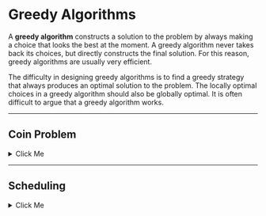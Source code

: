 # Greedy Algorithms

A **greedy algorithm** constructs a solution to the problem by always making a choice that looks the best at the moment. A greedy algorithm never takes back its choices, but directly constructs the final solution. For this reason, greedy algorithms are usually very efficient.

  The difficulty in designing greedy algorithms is to find a greedy strategy that always produces an optimal solution to the problem. The locally optimal choices in a greedy algorithm should also be globally optimal. It is often difficult to argue that a greedy algorithm works.

---

## Coin Problem


<details><summary>Click Me</summary>
<p>

As a first example, we consider a problem where we are given a set of coin values and our task is to form a sum of money using the coins. The values of the coins are **_{c<sub>1</sub>, c<sub>2</sub>,..., c<sub>k</sub>}_**, and each coin can be used as many times we want. What is the minimum numbers of coins needed?

  For example, if those coins are euro coins (in cents)
  
 **_{1, 2, 5, 10, 20, 50, 100, 200}_**
 
 and the sum of money is **_520_**, we need at least four coins. The optimal solution is to select coins **_200+200+100+20_** whose sum is **_520_**.
 
### Greedy Algorithm
 
A simple greedy algorithm to tge problem is to always select the largest possible coin, until we have constructed the required sum of money. This algorithm works in the example case, because we select two **_200_** cent coins, then one **_100_** cent coin and finally one **_20_** cent coin. But does this algorithm always work?
 
  It turns out that, for the set of euro coins, the gredy algorithm *always works*, i.e., it always produces a solution with the fewest possible number of coins. The correctness of the algorithm can be shown as follows: 
  
   Each coin **_1, 5, 10, 50_** and **_100_** appears at most once in an optimal solution. The reason for this is that if the solution would contain two such coins, we could replace them by one coin and obtain a better solution. For example, if the solution would contain **_5+5_**, we could replace them by coin **_10_**.
   
   In the same way, coins **_2_** and **_20_** appear at most twice in an optimal solution, because we could replace **_2+2+2_** by coins **_5+1_** and coins **_20+20+20_** by coins **_50+10_**. Moreover, an optimal solution cannot contain cions **_2+2+1_** or **_20+20+10_**, because we could replace them by coins **_5_** and **_50_**. 
   
   Using these observaions, we can show for each coin **_x_** that it is not possible to optimally construct a sum **_x_** or any larger sum by only using coins that are smaller than **_x_**. For example, if **_x=100_**, the largest optimal sum using the smaller coins is **_50+20+20+5+2+2=99_**. Thus the gredy algorithm tat always selects the largest coin produces the optimal solution.
   
   This example shows that it can be dificult to argue that a greedy algorithm always works, even if the algorithm itself is simple.
   
### General Case
   
In the general case, the coin set can contain any coins and the greedy algorithm _does not_ necessarily produce an optimal solution. 

  We can prove that a greedy algorithm does not work by showing a counterexample where the algorithm gives a wrong answer. In this problem we can easily find a counterexample: if the coins are **_{1, 3, 4}_** and the largest sum is **_6_**, the greedy algorithm produces the solution **_4+1+1_** while the optimal solution is **_3+3_**.
  
  it is not known if the general coin problem can be solved using any greedy algorithm. However, in some cases, the general problem can be efficiently solved using a dynamic programming algorithm that always gives the correct answer.

</p>
</details>

---

## Scheduling

<details> <summary> Click Me </summary>
<p>



</p>
</details>
